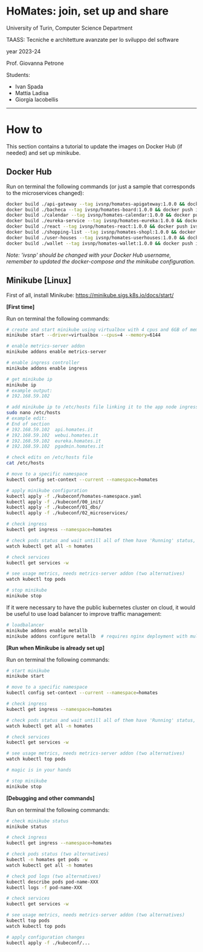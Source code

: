 # HoMates: join, set up and share

University of Turin, Computer Science Department

TAASS: Tecniche e architetture avanzate per lo sviluppo del software

year 2023-24

Prof. Giovanna Petrone

Students: 
- Ivan Spada
- Mattia Ladisa
- Giorgia Iacobellis

---


# How to

This section contains a tutorial to update the images on Docker Hub (if needed) and set up minikube.



## Docker Hub
Run on terminal the following commands (or just a sample that corresponds to the microservices changed):

```bash
docker build ./api-gateway --tag ivsnp/homates-apigateway:1.0.0 && docker push ivsnp/homates-apigateway:1.0.0 
docker build ./bacheca --tag ivsnp/homates-board:1.0.0 && docker push ivsnp/homates-board:1.0.0 
docker build ./calendar --tag ivsnp/homates-calendar:1.0.0 && docker push ivsnp/homates-calendar:1.0.0 
docker build ./eureka-service --tag ivsnp/homates-eureka:1.0.0 && docker push ivsnp/homates-eureka:1.0.0 
docker build ./react --tag ivsnp/homates-react:1.0.0 && docker push ivsnp/homates-react:1.0.0 
docker build ./shopping-list --tag ivsnp/homates-shopl:1.0.0 && docker push ivsnp/homates-shopl:1.0.0 
docker build ./user-houses --tag ivsnp/homates-userhouses:1.0.0 && docker push ivsnp/homates-userhouses:1.0.0 
docker build ./wallet --tag ivsnp/homates-wallet:1.0.0 && docker push ivsnp/homates-wallet:1.0.0 
```

*Note: 'ivsnp' should be changed with your Docker Hub username, remember to updated the docker-compose and the minikube configuration.*



## Minikube [Linux]

First of all, install Minikube: https://minikube.sigs.k8s.io/docs/start/ 



**[First time]**

Run on terminal the following commands:

```bash
# create and start minikube using virtualbox with 4 cpus and 6GB of memory
minikube start --driver=virtualbox --cpus=4 --memory=6144

# enable metrics-server addon
minikube addons enable metrics-server

# enable ingress controller
minikube addons enable ingress

# get minikube ip
minikube ip
# example output: 
# 192.168.59.102

# add minikube ip to /etc/hosts file linking it to the app node ingresses
sudo nano /etc/hosts
# example edit:
# End of section
# 192.168.59.102  api.homates.it
# 192.168.59.102  webui.homates.it
# 192.168.59.102  eureka.homates.it
# 192.168.59.102  pgadmin.homates.it

# check edits on /etc/hosts file
cat /etc/hosts

# move to a specific namespace
kubectl config set-context --current --namespace=homates

# apply minikube configuration
kubectl apply -f ./kubeconf/homates-namespace.yaml
kubectl apply -f ./kubeconf/00_init/
kubectl apply -f ./kubeconf/01_dbs/
kubectl apply -f ./kubeconf/02_microservices/

# check ingress
kubectl get ingress --namespace=homates

# check pods status and wait untill all of them have 'Running' status, otherwise debug
watch kubectl get all -n homates

# check services
kubectl get services -w

# see usage metrics, needs metrics-server addon (two alternatives)
watch kubectl top pods

# stop minikube 
minikube stop
```

If it were necessary to have the public kubernetes cluster on cloud, it would be useful to use load balancer to improve traffic management:

```bash
# loadbalancer
minikube addons enable metallb
minikube addons configure metallb  # requires nginx deployment with multiple replicas
```



**[Run when Minikube is already set up]**

Run on terminal the following commands:

```bash
# start minikube
minikube start

# move to a specific namespace
kubectl config set-context --current --namespace=homates

# check ingress
kubectl get ingress --namespace=homates

# check pods status and wait untill all of them have 'Running' status, otherwise debug
watch kubectl get all -n homates

# check services
kubectl get services -w

# see usage metrics, needs metrics-server addon (two alternatives)
watch kubectl top pods

# magic is in your hands

# stop minikube 
minikube stop
```



**[Debugging and other commands]**

Run on terminal the following commands:

```bash
# check minikube status
minikube status

# check ingress
kubectl get ingress --namespace=homates

# check pods status (two alternatives)
kubectl -n homates get pods -w
watch kubectl get all -n homates

# check pod logs (two alternatives)
kubectl describe pods pod-name-XXX
kubectl logs -f pod-name-XXX

# check services
kubectl get services -w

# see usage metrics, needs metrics-server addon (two alternatives)
kubectl top pods
watch kubectl top pods

# apply configuration changes
kubectl apply -f ./kubeconf/...
```

